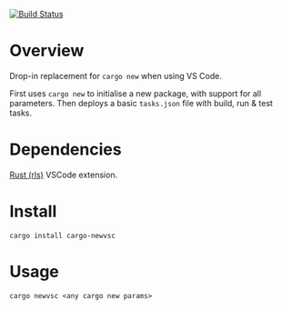 [![Build Status](https://travis-ci.org/AdamSmith89/cargo-newvsc.svg?branch=master)](https://travis-ci.org/AdamSmith89/cargo-newvsc)
# Overview
Drop-in replacement for `cargo new` when using VS Code.

First uses `cargo new` to initialise a new package, with support for all parameters. Then deploys a basic `tasks.json` file with build, run & test tasks.

# Dependencies
[Rust (rls)](https://github.com/rust-lang/rls-vscode) VSCode extension.

# Install
`cargo install cargo-newvsc`

# Usage
`cargo newvsc <any cargo new params>`